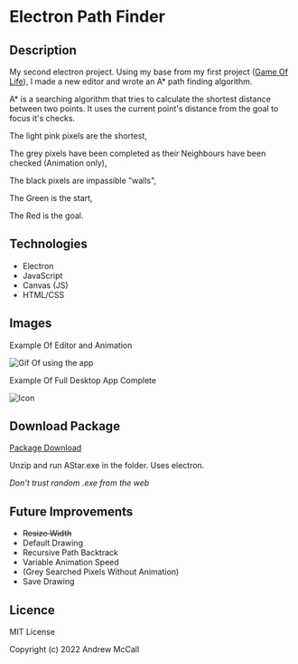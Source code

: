 # Electron Path Finder

## Description
My second electron project. Using my base from my first project ([Game Of Life]([https://](https://github.com/Andrew-McCall/electronConwaysGameOfLife))), I made a new editor and wrote an A* path finding algorithm.

A* is a searching algorithm that tries to calculate the shortest distance between two points. It uses the current point's distance from the goal to focus it's checks.

The light pink pixels are the shortest, 

The grey pixels have been completed as their Neighbours have been checked (Animation only),

The black pixels are impassible "walls",

The Green is the start,

The Red is the goal.


## Technologies
- Electron
- JavaScript
- Canvas (JS)
- HTML/CSS

  
## Images

Example Of Editor and Animation

![Gif Of using the app](https://i.imgur.com/jZKwisf.gif)

Example Of Full Desktop App Complete

![Icon](https://i.imgur.com/9gh3OVd.png)


## Download Package

[Package Download](https://github.com/Andrew-McCall/electronPathFinder/raw/main/AStar.zip)

Unzip and run AStar.exe in the folder. Uses electron.

*Don't trust random .exe from the web*

## Future Improvements
- ~~Resize Width~~
- Default Drawing
- Recursive Path Backtrack
- Variable Animation Speed
- (Grey Searched Pixels Without Animation)
- Save Drawing

## Licence
MIT License

Copyright (c) 2022 Andrew McCall
